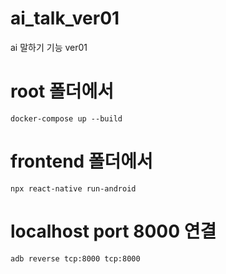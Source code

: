 # ai_talk_ver01
ai 말하기 기능 ver01

# root 폴더에서
```
docker-compose up --build
```

# frontend 폴더에서
```
npx react-native run-android
```

# localhost port 8000 연결
```
adb reverse tcp:8000 tcp:8000
```